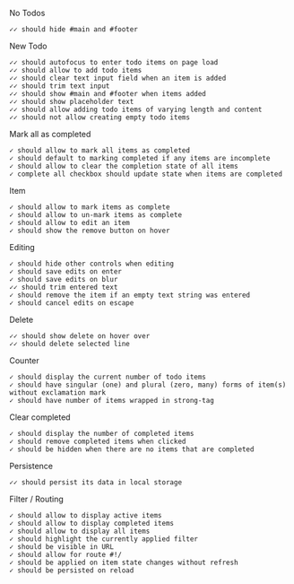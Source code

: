 No Todos

    ✓✓ should hide #main and #footer

New Todo

    ✓✓ should autofocus to enter todo items on page load
    ✓✓ should allow to add todo items
    ✓✓ should clear text input field when an item is added 
    ✓✓ should trim text input
    ✓✓ should show #main and #footer when items added 
    ✓✓ should show placeholder text
    ✓✓ should allow adding todo items of varying length and content
    ✓✓ should not allow creating empty todo items

Mark all as completed

    ✓ should allow to mark all items as completed
    ✓ should default to marking completed if any items are incomplete
    ✓ should allow to clear the completion state of all items
    ✓ complete all checkbox should update state when items are completed 

Item

    ✓ should allow to mark items as complete 
    ✓ should allow to un-mark items as complete 
    ✓ should allow to edit an item 
    ✓ should show the remove button on hover

Editing

    ✓ should hide other controls when editing 
    ✓ should save edits on enter 
    ✓ should save edits on blur 
    ✓✓ should trim entered text 
    ✓ should remove the item if an empty text string was entered 
    ✓ should cancel edits on escape 

Delete

    ✓✓ should show delete on hover over
    ✓✓ should delete selected line

Counter

    ✓ should display the current number of todo items
    ✓ should have singular (one) and plural (zero, many) forms of item(s) without exclamation mark
    ✓ should have number of items wrapped in strong-tag

Clear completed

    ✓ should display the number of completed items
    ✓ should remove completed items when clicked
    ✓ should be hidden when there are no items that are completed

Persistence

    ✓✓ should persist its data in local storage

Filter / Routing

    ✓ should allow to display active items
    ✓ should allow to display completed items
    ✓ should allow to display all items 
    ✓ should highlight the currently applied filter
    ✓ should be visible in URL
    ✓ should allow for route #!/
    ✓ should be applied on item state changes without refresh
    ✓ should be persisted on reload